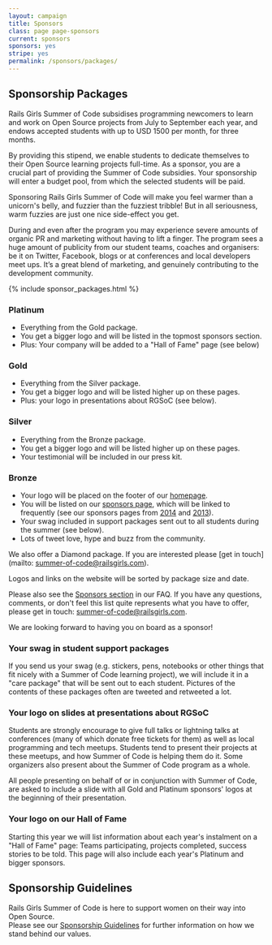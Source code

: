 ```yaml
---
layout: campaign
title: Sponsors
class: page page-sponsors
current: sponsors
sponsors: yes
stripe: yes
permalink: /sponsors/packages/
---
```


## Sponsorship Packages

Rails Girls Summer of Code subsidises programming newcomers to learn and work
on Open Source projects from July to September each year, and endows accepted
students with up to USD 1500 per month, for three months.

By providing this stipend, we enable students to dedicate themselves to their
Open Source learning projects full-time. As a sponsor, you are a crucial part of
providing the Summer of Code subsidies. Your sponsorship will enter a budget
pool, from which the selected students will be paid.

Sponsoring Rails Girls Summer of Code will make you feel warmer than a
unicorn's belly, and fuzzier than the fuzziest tribble! But in all
seriousness, warm fuzzies are just one nice side-effect you get.

During and even after the program you may experience severe amounts of organic
PR and marketing without having to lift a finger. The program sees a huge
amount of publicity from our student teams, coaches and organisers: be it on
Twitter, Facebook, blogs or at conferences and local developers meet ups. It’s
a great blend of marketing, and genuinely contributing to the development
community.

{% include sponsor_packages.html %}


### Platinum

* Everything from the Gold package.
* You get a bigger logo and will be listed in the topmost sponsors section.
* Plus: Your company will be added to a "Hall of Fame" page (see below)

### Gold

* Everything from the Silver package.
* You get a bigger logo and will be listed higher up on these pages.
* Plus: your logo in presentations about RGSoC (see below).

### Silver

* Everything from the Bronze package.
* You get a bigger logo and will be listed higher up on these pages.
* Your testimonial will be included in our press kit.

### Bronze

* Your logo will be placed on the footer of our [homepage](/).
* You will be listed on our [sponsors page](/sponsors), which will be linked
  to frequently (see our sponsors pages from
  [2014](http://2014.railsgirlssummerofcode.org/sponsors) and
  [2013](http://2013.railsgirlssummerofcode.org/sponsors-thanks)).
* Your swag included in support packages sent out to all students during the summer (see below).
* Lots of tweet love, hype and buzz from the community.


We also offer a Diamond package. If you are interested please [get in touch](mailto:
summer-of-code@railsgirls.com).

Logos and links on the website will be sorted by package size and date.

Please also see the [Sponsors section](/faq/sponsors/) in our FAQ.  If you have
any questions, comments, or don't feel this list quite represents what you have
to offer, please get in touch: <a href="mailto:
summer-of-code@railsgirls.com">summer-of-code@railsgirls.com</a>.

We are looking forward to having you on board as a sponsor!


### Your swag in student support packages

If you send us your swag (e.g. stickers, pens, notebooks or other things
that fit nicely with a Summer of Code learning project), we will include
it in a "care package" that will be sent out to each student. Pictures of the
contents of these packages often are tweeted and retweeted a lot.

### Your logo on slides at presentations about RGSoC

Students are strongly encourage to give full talks or lightning talks at
conferences (many of which donate free tickets for them) as well as local
programming and tech meetups. Students tend to present their projects at these
meetups, and how Summer of Code is helping them do it. Some organizers also
present about the Summer of Code program as a whole.

All people presenting on behalf of or in conjunction with Summer of Code, are
asked to include a slide with all Gold and Platinum sponsors'
logos at the beginning of their presentation.

### Your logo on our Hall of Fame

Starting this year we will list information about each year's instalment
on a "Hall of Fame" page: Teams participating, projects completed, success
stories to be told. This page will also include each year's Platinum and
bigger sponsors.

## Sponsorship Guidelines

Rails Girls Summer of Code is here to support women on their way into Open Source.<br>
Please see our [Sponsorship Guidelines](/about/sponsorship-guidelines/) for further information on how we stand behind our values.
